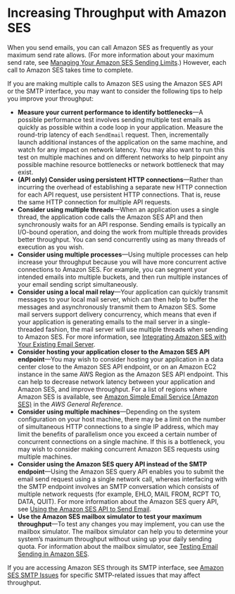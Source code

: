 # Increasing Throughput with Amazon SES<a name="throughput-problems"></a>

When you send emails, you can call Amazon SES as frequently as your maximum send rate allows\. \(For more information about your maximum send rate, see [Managing Your Amazon SES Sending Limits](manage-sending-limits.md)\.\) However, each call to Amazon SES takes time to complete\.

If you are making multiple calls to Amazon SES using the Amazon SES API or the SMTP interface, you may want to consider the following tips to help you improve your throughput: 
+ **Measure your current performance to identify bottlenecks**—A possible performance test involves sending multiple test emails as quickly as possible within a code loop in your application\. Measure the round\-trip latency of each `SendEmail` request\. Then, incrementally launch additional instances of the application on the same machine, and watch for any impact on network latency\. You may also want to run this test on multiple machines and on different networks to help pinpoint any possible machine resource bottlenecks or network bottleneck that may exist\.
+ **\(API only\) Consider using persistent HTTP connections**—Rather than incurring the overhead of establishing a separate new HTTP connection for each API request, use persistent HTTP connections\. That is, reuse the same HTTP connection for multiple API requests\.
+ **Consider using multiple threads**—When an application uses a single thread, the application code calls the Amazon SES API and then synchronously waits for an API response\. Sending emails is typically an I/O\-bound operation, and doing the work from multiple threads provides better throughput\. You can send concurrently using as many threads of execution as you wish\.
+ **Consider using multiple processes**—Using multiple processes can help increase your throughput because you will have more concurrent active connections to Amazon SES\. For example, you can segment your intended emails into multiple buckets, and then run multiple instances of your email sending script simultaneously\.
+ **Consider using a local mail relay**—Your application can quickly transmit messages to your local mail server, which can then help to buffer the messages and asynchronously transmit them to Amazon SES\. Some mail servers support delivery concurrency, which means that even if your application is generating emails to the mail server in a single\-threaded fashion, the mail server will use multiple threads when sending to Amazon SES\. For more information, see [Integrating Amazon SES with Your Existing Email Server](send-email-smtp-existing-server.md)\.
+ **Consider hosting your application closer to the Amazon SES API endpoint**—You may wish to consider hosting your application in a data center close to the Amazon SES API endpoint, or on an Amazon EC2 instance in the same AWS Region as the Amazon SES API endpoint\. This can help to decrease network latency between your application and Amazon SES, and improve throughput\. For a list of regions where Amazon SES is available, see [Amazon Simple Email Service \(Amazon SES\)](https://docs.aws.amazon.com/general/latest/gr/rande.html#ses_region) in the *AWS General Reference*\.
+ **Consider using multiple machines**—Depending on the system configuration on your host machine, there may be a limit on the number of simultaneous HTTP connections to a single IP address, which may limit the benefits of parallelism once you exceed a certain number of concurrent connections on a single machine\. If this is a bottleneck, you may wish to consider making concurrent Amazon SES requests using multiple machines\.
+ **Consider using the Amazon SES query API instead of the SMTP endpoint**—Using the Amazon SES query API enables you to submit the email send request using a single network call, whereas interfacing with the SMTP endpoint involves an SMTP conversation which consists of multiple network requests \(for example, EHLO, MAIL FROM, RCPT TO, DATA, QUIT\)\. For more information about the Amazon SES query API, see [Using the Amazon SES API to Send Email](send-email-api.md)\.
+ **Use the Amazon SES mailbox simulator to test your maximum throughput**—To test any changes you may implement, you can use the mailbox simulator\. The mailbox simulator can help you to determine your system’s maximum throughput without using up your daily sending quota\. For information about the mailbox simulator, see [Testing Email Sending in Amazon SES](mailbox-simulator.md)\.

If you are accessing Amazon SES through its SMTP interface, see [Amazon SES SMTP Issues](smtp-issues.md) for specific SMTP\-related issues that may affect throughput\.
